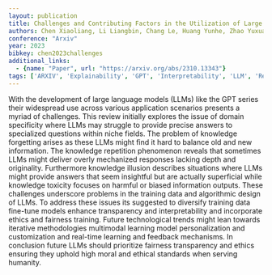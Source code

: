 ```yaml
---
layout: publication
title: Challenges and Contributing Factors in the Utilization of Large Language Models (LLMs)
authors: Chen Xiaoliang, Li Liangbin, Chang Le, Huang Yunhe, Zhao Yuxuan, Zhang Yuxiao, Li Dinuo
conference: "Arxiv"
year: 2023
bibkey: chen2023challenges
additional_links:
  - {name: "Paper", url: "https://arxiv.org/abs/2310.13343"}
tags: ['ARXIV', 'Explainability', 'GPT', 'Interpretability', 'LLM', 'Reinforcement Learning', 'Responsible AI', 'Survey Paper']
---
```

With the development of large language models (LLMs) like the GPT series their widespread use across various application scenarios presents a myriad of challenges. This review initially explores the issue of domain specificity where LLMs may struggle to provide precise answers to specialized questions within niche fields. The problem of knowledge forgetting arises as these LLMs might find it hard to balance old and new information. The knowledge repetition phenomenon reveals that sometimes LLMs might deliver overly mechanized responses lacking depth and originality. Furthermore knowledge illusion describes situations where LLMs might provide answers that seem insightful but are actually superficial while knowledge toxicity focuses on harmful or biased information outputs. These challenges underscore problems in the training data and algorithmic design of LLMs. To address these issues its suggested to diversify training data fine-tune models enhance transparency and interpretability and incorporate ethics and fairness training. Future technological trends might lean towards iterative methodologies multimodal learning model personalization and customization and real-time learning and feedback mechanisms. In conclusion future LLMs should prioritize fairness transparency and ethics ensuring they uphold high moral and ethical standards when serving humanity.
